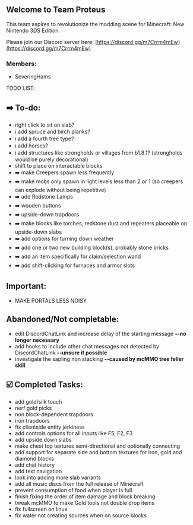 ## Welcome to Team Proteus

This team aspires to revolutionize the modding scene for Minecraft: New Nintendo 3DS Edition.

Please join our Discord server here: [https://discord.gg/m7Crrm4mEw](https://discord.gg/m7Crrm4mEw)

### Members:
- SeveringHams

TODO LIST:
## :arrow_right: To-do:
- right click to sit on slab?
- :information_source: add spruce and birch planks?
- :information_source: add a fourth tree type?
- :information_source: add horses?
- :information_source: add structures like strongholds or villages from b1.8.1? (strongholds would be purely decorational)
-  shift to place on interactable blocks
- :arrow_right: make Creepers spawn less frequently
- :arrow_right: make mobs only spawn in light levels less than 2 or 1 (so creepers can explode without being repetitive)
- :arrow_right: add Redstone Lamps
- :arrow_right: wooden buttons
- :arrow_right: upside-down trapdoors
- :arrow_right: make blocks like torches, redstone dust and repeaters placeable on upside-down slabs
- :arrow_right: add options for turning down weather
- :arrow_right: add one or two new building block(s), probably stone bricks
- :arrow_right: add an item specifically for claim/selection wand
- :arrow_right: add shift-clicking for furnaces and armor slots

## Important:
- MAKE PORTALS LESS NOISY

## Abandoned/Not completable:
- edit DiscordChatLink and increase delay of the starting message **--no longer necessary**
- add hooks to include other chat messages not detected by DiscordChatLink  **--unsure if possible**
- investigate the sapling non stacking **--caused by mcMMO tree feller skill**

## :ballot_box_with_check: Completed Tasks:
- add gold/silk touch
- nerf gold picks
- non block-dependent trapdoors
- iron trapdoors
- fix clientside entity jerkiness
- add controls options for all inputs like F5, F2, F3
- add upside down slabs
- make chest top textures semi-directional and optionally connecting
- add support for separate side and bottom textures for iron, gold and diamond blocks
- add chat history
- add text navigation
- look into adding more slab variants
- add all music discs from the full release of Minecraft
- prevent consumption of food when player is full
- finish fixing the order of item damage and block breaking
- tweak mcMMO to make Gold tools not double drop items
- fix fullscreen on linux
- fix water not creating sources when on source blocks
